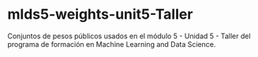# mlds5-weights-unit5-Taller
Conjuntos de pesos  públicos usados en el módulo 5 - Unidad 5 - Taller  del programa de formación en Machine Learning and Data Science.
